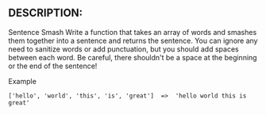 ## DESCRIPTION:

Sentence Smash
Write a function that takes an array of words and smashes them together into a sentence and returns the sentence. You can ignore any need to sanitize words or add punctuation, but you should add spaces between each word. Be careful, there shouldn't be a space at the beginning or the end of the sentence!

Example

```
['hello', 'world', 'this', 'is', 'great']  =>  'hello world this is great'
```
